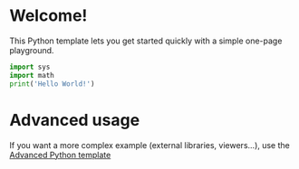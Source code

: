 # Welcome!

This Python template lets you get started quickly with a simple one-page playground.

```python runnable
import sys
import math
print('Hello World!')
```

# Advanced usage

If you want a more complex example (external libraries, viewers...), use the [Advanced Python template](https://tech.io/select-repo/429)
